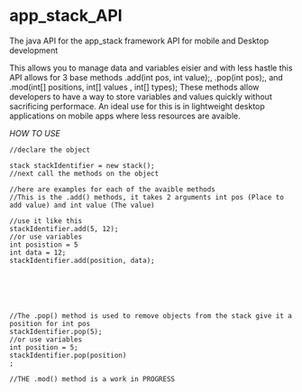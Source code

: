 # app_stack_API
The java API for the app_stack framework
API for mobile and Desktop development

This allows you to manage data and variables eisier and with less hastle
this API allows for 3 base methods .add(int pos, int value);, .pop(int pos);, and .mod(int[] positions, int[]
values , int[] types);
These methods allow developers to have a way to store variables and values quickly without sacrificing performace.
An ideal use for this is in lightweight desktop applications on mobile apps where less resources are avaible.

*HOW TO USE*
```
//declare the object

stack stackIdentifier = new stack();
//next call the methods on the object

//here are examples for each of the avaible methods
//This is the .add() methods, it takes 2 arguments int pos (Place to add value) and int value (The value)

//use it like this
stackIdentifier.add(5, 12);
//or use variables
int posistion = 5
int data = 12;
stackIdentifier.add(position, data);






//The .pop() method is used to remove objects from the stack give it a position for int pos
stackIdentifier.pop(5);
//or use variables
int position = 5;
stackIdentifier.pop(position) 
;

//THE .mod() method is a work in PROGRESS
